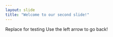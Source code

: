 ```yaml
---
layout: slide
title: "Welcome to our second slide!"
---
```

Replace for testing
Use the left arrow to go back!
